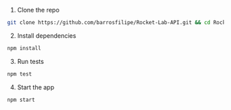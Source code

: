 1. Clone the repo
```bash
git clone https://github.com/barrosfilipe/Rocket-Lab-API.git && cd Rocket-Lab-API
```

2. Install dependencies
```bash
npm install
```

3. Run tests
```bash
npm test
```

4. Start the app
```bash
npm start
```